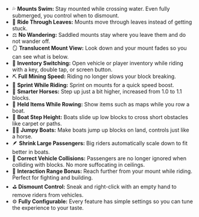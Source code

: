 - 💦 **Mounts Swim:** Stay mounted while crossing water. Even fully submerged, you control when to dismount.  
- 🌿 **Ride Through Leaves:** Mounts move through leaves instead of getting stuck.  
- ⚖️ **No Wandering:** Saddled mounts stay where you leave them and do not wander off.  
- 🪞 **Translucent Mount View:** Look down and your mount fades so you can see what is below.  
- 🎒 **Inventory Switching:** Open vehicle or player inventory while riding with a key, double tap, or screen button.  
- ⛏️ **Full Mining Speed:** Riding no longer slows your block breaking.  
- 🚀 **Sprint While Riding:** Sprint on mounts for a quick speed boost.  
- 🐴 **Smarter Horses:** Step up just a bit higher, increased from 1.0 to 1.1 blocks.  
- 🛶 **Held Items While Rowing:** Show items such as maps while you row a boat.  
- 🧱 **Boat Step Height:** Boats slide up low blocks to cross short obstacles like carpet or paths.  
- 🚣‍♂️ **Jumpy Boats:** Make boats jump up blocks on land, controls just like a horse.  
- 🪶 **Shrink Large Passengers:** Big riders automatically scale down to fit better in boats.  
- 👥 **Correct Vehicle Collisions:** Passengers are no longer ignored when colliding with blocks. No more suffocating in ceilings.  
- 🧭 **Interaction Range Bonus:** Reach further from your mount while riding. Perfect for fighting and building.  
- ⛳ **Dismount Control:** Sneak and right-click with an empty hand to remove riders from vehicles.  
- ⚙️ **Fully Configurable:** Every feature has simple settings so you can tune the experience to your taste.  

